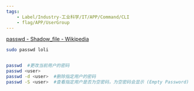 ```yaml
---
tags:
    - Label/Industry-工业科学/IT/APP/Command/CLI
    - flag/APP/UserGroup
---
```


[passwd - Shadow_file - Wikipedia](https://en.wikipedia.org/wiki/Passwd#Shadow_file)


```bash
sudo passwd loli


passwd  #更改当前用户的密码
passwd <user>
passwd -d <user>  #删除指定用户的密码
passwd -S <user>  #查看指定用户是否为空密码，为空密码会显示 (Empty Password)



```